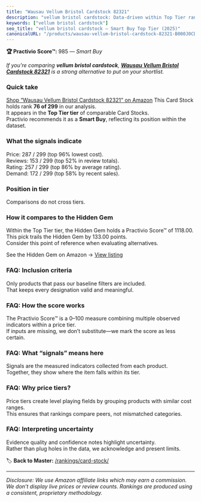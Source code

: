 ```yaml
---
title: "Wausau Vellum Bristol Cardstock 82321"
description: "vellum bristol cardstock: Data-driven within Top Tier ranking using the Practivio Score™. Positioned by quality, value, demand, findability, momentum."
keywords: ["vellum bristol cardstock"]
seo_title: "vellum bristol cardstock — Smart Buy Top Tier (2025)"
canonicalURL: "/products/wausau-vellum-bristol-cardstock-82321-B000J0CDDI/"
---
```


**🏆 Practivio Score™:** 985 — _Smart Buy_


*If you're comparing **vellum bristol cardstock**, **[Wausau Vellum Bristol Cardstock 82321](https://www.amazon.com/dp/B000J0CDDI?tag=practivio-20)** is a strong alternative to put on your shortlist.*
### Quick take
[Shop “Wausau Vellum Bristol Cardstock 82321” on Amazon](https://www.amazon.com/dp/B000J0CDDI?tag=practivio-20)
This Card Stock holds rank **76 of 299** in our analysis.  
It appears in the **Top Tier tier** of comparable Card Stocks.  
Practivio recommends it as a **Smart Buy**, reflecting its position within the dataset.

### What the signals indicate
Price: 287 / 299 (top 96% lowest cost).  
Reviews: 153 / 299 (top 52% in review totals).  
Rating: 257 / 299 (top 86% by average rating).  
Demand: 172 / 299 (top 58% by recent sales).

### Position in tier
Comparisons do not cross tiers.

### How it compares to the Hidden Gem
Within the Top Tier tier, the Hidden Gem holds a Practivio Score™ of 1118.00.  
This pick trails the Hidden Gem by 133.00 points.  
Consider this point of reference when evaluating alternatives.  

See the Hidden Gem on Amazon → [View listing](https://www.amazon.com/dp/B00KKXA3LI?tag=practivio-20)

### FAQ: Inclusion criteria
Only products that pass our baseline filters are included.  
That keeps every designation valid and meaningful.

### FAQ: How the score works
The Practivio Score™ is a 0–100 measure combining multiple observed indicators within a price tier.  
If inputs are missing, we don’t substitute—we mark the score as less certain.

### FAQ: What “signals” means here
Signals are the measured indicators collected from each product.  
Together, they show where the item falls within its tier.

### FAQ: Why price tiers?
Price tiers create level playing fields by grouping products with similar cost ranges.  
This ensures that rankings compare peers, not mismatched categories.

### FAQ: Interpreting uncertainty
Evidence quality and confidence notes highlight uncertainty.  
Rather than plug holes in the data, we acknowledge and present limits.


🏷️ **Back to Master:** [/rankings/card-stock/](/rankings/card-stock/)

---
_Disclosure: We use Amazon affiliate links which may earn a commission. We don’t display live prices or review counts. Rankings are produced using a consistent, proprietary methodology._

